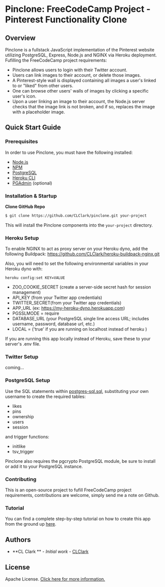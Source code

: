 # Pinclone: FreeCodeCamp Project - Pinterest Functionality Clone

## Overview

Pinclone is a fullstack JavaScript implementation of the Pinterest website utilizing PostgreSQL, Express, Node.js and NGINX via Heroku deployment. Fufilling the FreeCodeCamp project requirements:

* Pinclone allows users to login with their Twitter account.
* Users can link images to their account, or delete those images.
* A Pinterest-style wall is displayed containing all images a user's linked to or "liked" from other users.
* One can browse other users' walls of images by clicking a specific user's icon.
* Upon a user linking an image to their account, the Node.js server checks that the image link is not broken, and if so, replaces the image with a placeholder image.

## Quick Start Guide

### Prerequisites

In order to use Pinclone, you must have the following installed:

- [Node.js](https://nodejs.org/)
- [NPM](https://nodejs.org/)
- [PostgreSQL](https://www.postgresql.org/)
- [Heroku CLI](https://devcenter.heroku.com/articles/heroku-cli)
- [PGAdmin](https://www.pgadmin.org/) (optional)

### Installation & Startup

**Clone GitHub Repo**

```bash
$ git clone https://github.com/CLClark/pinclone.git your-project
```

This will install the Pinclone components into the `your-project` directory.

### Heroku Setup

To enable NGINX to act as proxy server on your Heroku dyno,
add the following Buildpack: https://github.com/CLClark/heroku-buildpack-nginx.git

Also, you will need to set the following environmental variables in your Heroku dyno with:

```
heroku config:set KEY=VALUE
```
* ZOO_COOKIE_SECRET (create a server-side secret hash for session management)
* API_KEY (from your Twitter app credentials)
* TWITTER_SECRET(from your Twitter app credentials)
* APP_URL (ex: https://my-heroku-dyno.herokuapp.com)
* PGSSLMODE = require
* DATABASE_URL (your PostgreSQL single line access URL; includes username, password, database url, etc.)
* LOCAL = ('true' if you are running on localhost instead of heroku )

If you are running this app locally instead of Heroku, save these to your server's .env file.

### Twitter Setup
coming...

### PostgreSQL Setup

Use the SQL statements within [postgres-sql.sql](postgres-sql.sql), substituting your own username to create the required tables:
* likes
* pins
* ownership
* users
* session

and trigger functions:
* initlike
* tsv_trigger

Pinclone also requires the pgcrypto PostgreSQL module, be sure to install or add it to your PostgreSQL instance.

### Contributing

This is an open-source project to fufill FreeCodeCamp project requirements, contributions are welcome, simply send me a note on Github.

### Tutorial

You can find a complete step-by-step tutorial on how to create this app from the ground up [here]().

## Authors

* **CL Clark ** - *Initial work* - [CLClark](https://github.com/CLClark/)

## License

Apache License. [Click here for more information.](LICENSE.md)
